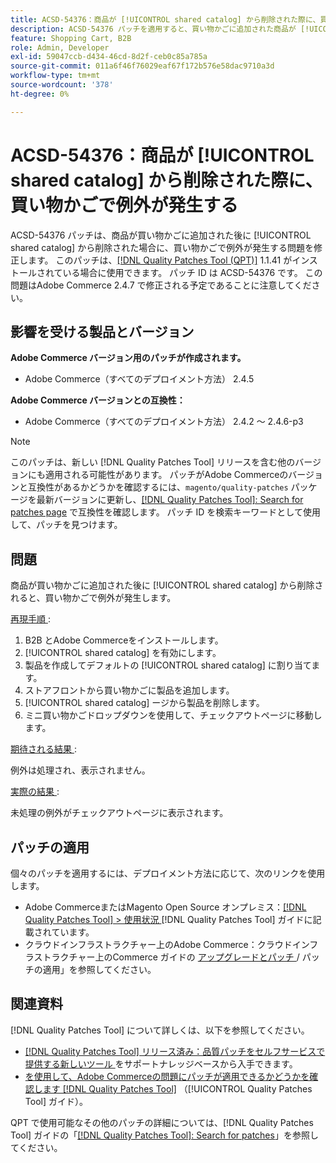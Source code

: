 ```yaml
---
title: ACSD-54376：商品が [!UICONTROL shared catalog] から削除された際に、買い物かごで例外が発生する
description: ACSD-54376 パッチを適用すると、買い物かごに追加された商品が [!UICONTROL shared catalog] から削除されたときに買い物かごで例外が発生するAdobe Commerceの問題を修正できます。
feature: Shopping Cart, B2B
role: Admin, Developer
exl-id: 59047ccb-d434-46cd-8d2f-ceb0c85a785a
source-git-commit: 011a6f46f76029eaf67f172b576e58dac9710a3d
workflow-type: tm+mt
source-wordcount: '378'
ht-degree: 0%

---
```


# ACSD-54376：商品が [!UICONTROL shared catalog] から削除された際に、買い物かごで例外が発生する

ACSD-54376 パッチは、商品が買い物かごに追加された後に [!UICONTROL shared catalog] から削除された場合に、買い物かごで例外が発生する問題を修正します。 このパッチは、[[!DNL Quality Patches Tool (QPT)]](https://experienceleague.adobe.com/en/docs/commerce-operations/tools/quality-patches-tool/quality-patches-tool-to-self-serve-quality-patches) 1.1.41 がインストールされている場合に使用できます。 パッチ ID は ACSD-54376 です。 この問題はAdobe Commerce 2.4.7 で修正される予定であることに注意してください。

## 影響を受ける製品とバージョン

**Adobe Commerce バージョン用のパッチが作成されます。**

* Adobe Commerce（すべてのデプロイメント方法） 2.4.5

**Adobe Commerce バージョンとの互換性：**

* Adobe Commerce（すべてのデプロイメント方法） 2.4.2 ～ 2.4.6-p3

>[!NOTE]
>
>このパッチは、新しい [!DNL Quality Patches Tool] リリースを含む他のバージョンにも適用される可能性があります。 パッチがAdobe Commerceのバージョンと互換性があるかどうかを確認するには、`magento/quality-patches` パッケージを最新バージョンに更新し、[[!DNL Quality Patches Tool]: Search for patches page](https://experienceleague.adobe.com/tools/commerce-quality-patches/index.html) で互換性を確認します。 パッチ ID を検索キーワードとして使用して、パッチを見つけます。

## 問題

商品が買い物かごに追加された後に [!UICONTROL shared catalog] から削除されると、買い物かごで例外が発生します。

<u> 再現手順 </u>:

1. B2B とAdobe Commerceをインストールします。
1. [!UICONTROL shared catalog] を有効にします。
1. 製品を作成してデフォルトの [!UICONTROL shared catalog] に割り当てます。
1. ストアフロントから買い物かごに製品を追加します。
1. [!UICONTROL shared catalog] ージから製品を削除します。
1. ミニ買い物かごドロップダウンを使用して、チェックアウトページに移動します。

<u> 期待される結果 </u>:

例外は処理され、表示されません。

<u> 実際の結果 </u>:

未処理の例外がチェックアウトページに表示されます。

## パッチの適用

個々のパッチを適用するには、デプロイメント方法に応じて、次のリンクを使用します。

* Adobe CommerceまたはMagento Open Source オンプレミス：[[!DNL Quality Patches Tool] > 使用状況 ](/help/tools/quality-patches-tool/usage.md) [!DNL Quality Patches Tool] ガイドに記載されています。
* クラウドインフラストラクチャー上のAdobe Commerce：クラウドインフラストラクチャー上のCommerce ガイドの [ アップグレードとパッチ ](https://experienceleague.adobe.com/docs/commerce-cloud-service/user-guide/develop/upgrade/apply-patches.html)/ パッチの適用」を参照してください。

## 関連資料

[!DNL Quality Patches Tool] について詳しくは、以下を参照してください。

* [[!DNL Quality Patches Tool]  リリース済み：品質パッチをセルフサービスで提供する新しいツール ](https://experienceleague.adobe.com/en/docs/commerce-operations/tools/quality-patches-tool/quality-patches-tool-to-self-serve-quality-patches) をサポートナレッジベースから入手できます。
* [ を使用して、Adobe Commerceの問題にパッチが適用できるかどうかを確認します  [!DNL Quality Patches Tool]](/help/tools/quality-patches-tool/patches-available-in-qpt/check-patch-for-magento-issue-with-magento-quality-patches.md) （[!UICONTROL Quality Patches Tool] ガイド）。


QPT で使用可能なその他のパッチの詳細については、[!DNL Quality Patches Tool] ガイドの「[[!DNL Quality Patches Tool]: Search for patches](https://experienceleague.adobe.com/tools/commerce-quality-patches/index.html)」を参照してください。
